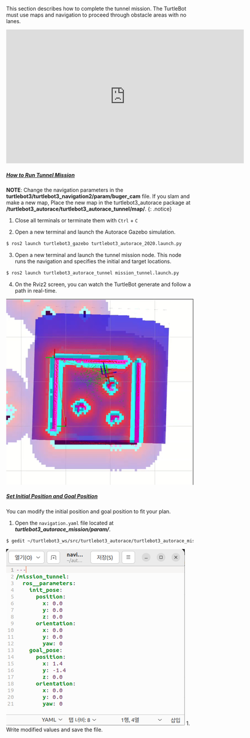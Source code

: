 
<!-- #### [Tunnel](#tunnel) -->

This section describes how to complete the tunnel mission. The TurtleBot must use maps and navigation to proceed through obstacle areas with no lanes.

<iframe width="640" height="360" src="https://www.youtube.com/embed/pPS3tM90gAc" frameborder="0" allow="accelerometer; autoplay; clipboard-write; encrypted-media; gyroscope; picture-in-picture" allowfullscreen></iframe>


##### [How to Run Tunnel Mission](#how-to-run-tunnel-mission)

**NOTE**: Change the navigation parameters in the **turtlebot3/turtlebot3_navigation2/param/buger_cam** file. If you slam and make a new map, Place the new map in the turtlebot3_autorace package at **/turtlebot3_autorace/turtlebot3_autorace_tunnel/map/**.
{: .notice}

1. Close all terminals or terminate them with `Ctrl` + `C`

2. Open a new terminal and launch the Autorace Gazebo simulation.
```bash
$ ros2 launch turtlebot3_gazebo turtlebot3_autorace_2020.launch.py
```

3. Open a new terminal and launch the tunnel mission node. This node runs the navigation and specifies the initial and target locations.
```bash
$ ros2 launch turtlebot3_autorace_tunnel mission_tunnel.launch.py
```
4. On the Rviz2 screen, you can watch the TurtleBot generate and follow a path in real-time.

<img src='/assets/images/platform/turtlebot3/autonomous_driving/humble_tunnel_rviz.png' width='600'>

##### [Set Initial Position and Goal Position](#set-initial-position-and-goal-position)

You can modify the initial position and goal position to fit your plan.

1. Open the `navigation.yaml` file located at ***turtlebot3_autorace_mission/param/***.
```bash
$ gedit ~/turtlebot3_ws/src/turtlebot3_autorace/turtlebot3_autorace_mission/param/navigation.yaml
```
<img src='/assets/images/platform/turtlebot3/autonomous_driving/humble_tunnel_yaml.png'>
1. Write modified values and save the file.
